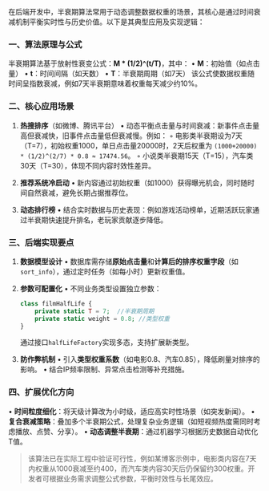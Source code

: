 
在后端开发中，半衰期算法常用于动态调整数据权重的场景，其核心是通过时间衰减机制平衡实时性与历史价值。以下是其典型应用及实现逻辑：

### 一、算法原理与公式
半衰期算法基于放射性衰变公式：**M * (1/2)^(t/T)**，其中：
• **M**：初始值（如点击量）
• **t**：时间间隔（如天数）
• **T**：半衰期周期（如7天）
该公式使数据权重随时间呈指数衰减，例如7天半衰期意味着权重每天减少约10%。

### 二、核心应用场景
1. **热搜排序**（如微博、腾讯平台）
   • 动态平衡点击量与时间衰减：新事件点击量高但衰减快，旧事件点击量低但衰减慢。例如：
     ◦ 电影类半衰期设为7天（T=7），初始权重1000，单日点击量20000时，2天后权重为 `(1000+20000) * (1/2)^(2/7) * 0.8 ≈ 17474.56`。
     ◦ 小说类半衰期15天（T=15），汽车类30天（T=30），体现不同内容时效性差异。

2. **推荐系统冷启动**
   • 新内容通过初始权重（如1000）获得曝光机会，同时随时间自然衰减，避免长期占据推荐位。

3. **动态排行榜**
   • 结合实时数据与历史表现：例如游戏活动榜单，近期活跃玩家通过半衰期快速提升排名，老玩家贡献逐步降低。

### 三、后端实现要点
1. **数据模型设计**
   • 数据库需存储**原始点击量**和**计算后的排序权重字段**（如`sort_info`），通过定时任务（如每小时）更新权重值。

2. **参数可配置化**
   • 不同业务类型设置独立参数：
     ```php
     class filmHalfLife {
         private static T = 7;  //半衰期周期
         private static weight = 0.8; //类型权重
     }
     ```
     通过接口`halfLifeFactory`实现多态，支持扩展新类型。

3. **防作弊机制**
   • 引入**类型权重系数**（如电影0.8、汽车0.85），降低刷量对排序的影响。
   • 结合IP频率限制、异常点击检测等补充措施。

### 四、扩展优化方向
• **时间粒度细化**：将天级计算改为小时级，适应高实时性场景（如突发新闻）。
• **复合衰减策略**：叠加多个半衰期公式，处理复杂业务逻辑（如短视频热度需同时考虑播放、点赞、分享）。
• **动态调整半衰期**：通过机器学习根据历史数据自动优化T值。

> 该算法已在实际工程中验证可行性，例如某博客示例中，电影类内容在7天内权重从1000衰减至约400，而汽车类内容30天后仍保留约300权重。开发者可根据业务需求调整公式参数，平衡时效性与长尾效应。

